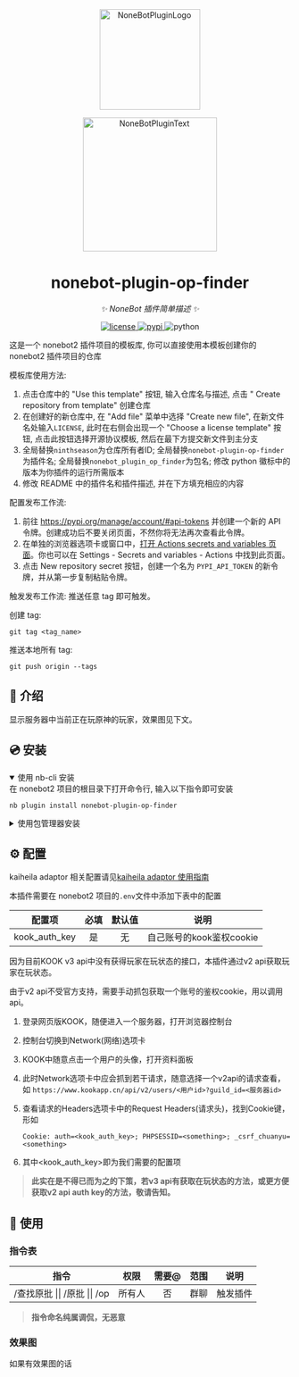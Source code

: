 <div align="center">
  <a href="https://v2.nonebot.dev/store"><img src="https://github.com/A-kirami/nonebot-plugin-template/blob/resources/nbp_logo.png" width="180" height="180" alt="NoneBotPluginLogo"></a>
  <br>
  <p><img src="https://github.com/A-kirami/nonebot-plugin-template/blob/resources/NoneBotPlugin.svg" width="240" alt="NoneBotPluginText"></p>
</div>

<div align="center">

# nonebot-plugin-op-finder

_✨ NoneBot 插件简单描述 ✨_


<a href="./LICENSE">
    <img src="https://img.shields.io/github/license/ninthseason/nonebot-plugin-op-finder.svg" alt="license">
</a>
<a href="https://pypi.python.org/pypi/nonebot-plugin-op-finder">
    <img src="https://img.shields.io/pypi/v/nonebot-plugin-op-finder.svg" alt="pypi">
</a>
<img src="https://img.shields.io/badge/python-3.8+-blue.svg" alt="python">

</div>

这是一个 nonebot2 插件项目的模板库, 你可以直接使用本模板创建你的 nonebot2 插件项目的仓库

模板库使用方法:
1. 点击仓库中的 "Use this template" 按钮, 输入仓库名与描述, 点击 "  Create repository from template" 创建仓库
2. 在创建好的新仓库中, 在 "Add file" 菜单中选择 "Create new file", 在新文件名处输入`LICENSE`, 此时在右侧会出现一个 "Choose a license template" 按钮, 点击此按钮选择开源协议模板, 然后在最下方提交新文件到主分支
3. 全局替换`ninthseason`为仓库所有者ID; 全局替换`nonebot-plugin-op-finder`为插件名; 全局替换`nonebot_plugin_op_finder`为包名; 修改 python 徽标中的版本为你插件的运行所需版本
4. 修改 README 中的插件名和插件描述, 并在下方填充相应的内容

配置发布工作流:
1. 前往 https://pypi.org/manage/account/#api-tokens 并创建一个新的 API 令牌。创建成功后不要关闭页面，不然你将无法再次查看此令牌。
2. 在单独的浏览器选项卡或窗口中，[打开 Actions secrets and variables 页面](./settings/secrets/actions)。你也可以在 Settings - Secrets and variables - Actions 中找到此页面。
3. 点击 New repository secret 按钮，创建一个名为 `PYPI_API_TOKEN` 的新令牌，并从第一步复制粘贴令牌。

触发发布工作流:
推送任意 tag 即可触发。

创建 tag:

    git tag <tag_name>

推送本地所有 tag:

    git push origin --tags

## 📖 介绍

显示服务器中当前正在玩原神的玩家，效果图见下文。

## 💿 安装

<details open>
<summary>使用 nb-cli 安装</summary>
在 nonebot2 项目的根目录下打开命令行, 输入以下指令即可安装

    nb plugin install nonebot-plugin-op-finder

</details>

<details>
<summary>使用包管理器安装</summary>
在 nonebot2 项目的插件目录下, 打开命令行, 根据你使用的包管理器, 输入相应的安装命令

<details>
<summary>pip</summary>

    pip install nonebot-plugin-op-finder
</details>
<details>
<summary>pdm</summary>

    pdm add nonebot-plugin-op-finder
</details>
<details>
<summary>poetry</summary>

    poetry add nonebot-plugin-op-finder
</details>
<details>
<summary>conda</summary>

    conda install nonebot-plugin-op-finder
</details>

打开 nonebot2 项目根目录下的 `pyproject.toml` 文件, 在 `[tool.nonebot]` 部分追加写入

    plugins = ["nonebot_plugin_op_finder"]

</details>

## ⚙️ 配置

kaiheila adaptor 相关配置请见[kaiheila adaptor 使用指南](https://github.com/Tian-que/nonebot-adapter-kaiheila/blob/master/MANUAL.md)

本插件需要在 nonebot2 项目的`.env`文件中添加下表中的配置

| 配置项 | 必填 | 默认值 | 说明 |
|:-----:|:----:|:----:|:----:|
| kook_auth_key | 是 | 无 | 自己账号的kook鉴权cookie |

因为目前KOOK v3 api中没有获得玩家在玩状态的接口，本插件通过v2 api获取玩家在玩状态。

由于v2 api不受官方支持，需要手动抓包获取一个账号的鉴权cookie，用以调用api。

1. 登录网页版KOOK，随便进入一个服务器，打开浏览器控制台
2. 控制台切换到Network(网络)选项卡
3. KOOK中随意点击一个用户的头像，打开资料面板
4. 此时Network选项卡中应会抓到若干请求，随意选择一个v2api的请求查看，如 `https://www.kookapp.cn/api/v2/users/<用户id>?guild_id=<服务器id>`
5. 查看请求的Headers选项卡中的Request Headers(请求头)，找到Cookie键，形如
   
   ```
   Cookie: auth=<kook_auth_key>; PHPSESSID=<something>; _csrf_chuanyu=<something>
   ```

6. 其中<kook_auth_key>即为我们需要的配置项

> **此实在是不得已而为之的下策，若v3 api有获取在玩状态的方法，或更方便获取v2 api auth key的方法，敬请告知。**

## 🎉 使用
### 指令表
| 指令 | 权限 | 需要@ | 范围 | 说明 |
|:-----:|:----:|:----:|:----:|:----:|
| /查找原批 \|\| /原批 \|\| /op | 所有人 | 否 | 群聊 | 触发插件 |

> **指令命名纯属调侃，无恶意**

### 效果图
如果有效果图的话
